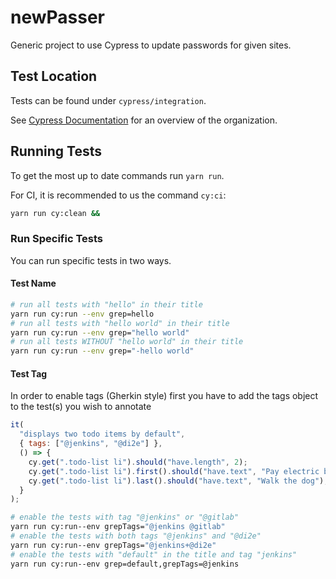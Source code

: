 # newPasser

Generic project to use Cypress to update passwords for given sites.

## Test Location

Tests can be found under `cypress/integration`.

See [Cypress Documentation](https://docs.cypress.io/guides/core-concepts/writing-and-organizing-tests) for an overview of the organization.

## Running Tests

To get the most up to date commands run `yarn run`.

For CI, it is recommended to us the command `cy:ci`:

```bash
yarn run cy:clean &&
```

### Run Specific Tests

You can run specific tests in two ways.

#### Test Name

```bash
# run all tests with "hello" in their title
yarn run cy:run --env grep=hello
# run all tests with "hello world" in their title
yarn run cy:run --env grep="hello world"
# run all tests WITHOUT "hello world" in their title
yarn run cy:run --env grep="-hello world"
```

#### Test Tag

In order to enable tags (Gherkin style) first you have to add the tags object to the test(s) you wish to annotate

```javascript
it(
  "displays two todo items by default",
  { tags: ["@jenkins", "@di2e"] },
  () => {
    cy.get(".todo-list li").should("have.length", 2);
    cy.get(".todo-list li").first().should("have.text", "Pay electric bill");
    cy.get(".todo-list li").last().should("have.text", "Walk the dog");
  }
);
```

```bash
# enable the tests with tag "@jenkins" or "@gitlab"
yarn run cy:run--env grepTags="@jenkins @gitlab"
# enable the tests with both tags "@jenkins" and "@di2e"
yarn run cy:run--env grepTags="@jenkins+@di2e"
# enable the tests with "default" in the title and tag "jenkins"
yarn run cy:run--env grep=default,grepTags=@jenkins
```

